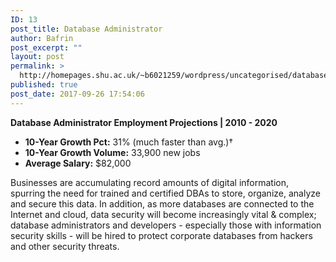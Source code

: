 ```yaml
---
ID: 13
post_title: Database Administrator
author: Bafrin
post_excerpt: ""
layout: post
permalink: >
  http://homepages.shu.ac.uk/~b6021259/wordpress/uncategorised/database-administrator/
published: true
post_date: 2017-09-26 17:54:06
---
```

<strong>Database Administrator Employment Projections | 2010 - 2020</strong>
<ul class="bullet-4">
 	<li><strong>10-Year Growth Pct:</strong> 31% (much faster than avg.)†</li>
 	<li><strong>10-Year Growth Volume:</strong> 33,900 new jobs</li>
 	<li><strong>Average Salary:</strong> $82,000</li>
</ul>
Businesses are accumulating record amounts of digital information, spurring the need for trained and certified DBAs to store, organize, analyze and secure this data. In addition, as more databases are connected to the Internet and cloud, data security will become increasingly vital &amp; complex; database administrators and developers - especially those with information security skills - will be hired to protect corporate databases from hackers and other security threats.